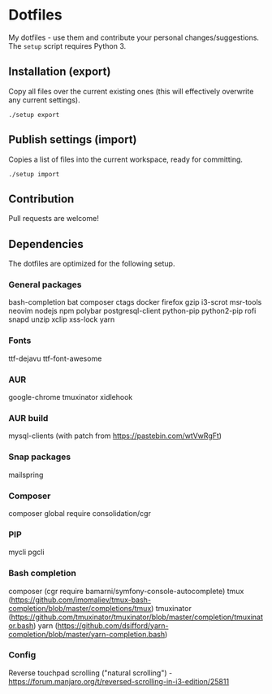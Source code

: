 # Dotfiles

My dotfiles - use them and contribute your personal changes/suggestions.
The `setup` script requires Python 3.


## Installation (export)

Copy all files over the current existing ones (this will effectively overwrite
any current settings).

```
./setup export
```


## Publish settings (import)

Copies a list of files into the current workspace, ready for committing.

```
./setup import
```


## Contribution

Pull requests are welcome!


## Dependencies

The dotfiles are optimized for the following setup.


### General packages

bash-completion
bat
composer
ctags
docker
firefox
gzip
i3-scrot
msr-tools
neovim
nodejs
npm
polybar
postgresql-client
python-pip
python2-pip
rofi
snapd
unzip
xclip
xss-lock
yarn


### Fonts

ttf-dejavu
ttf-font-awesome


### AUR

google-chrome
tmuxinator
xidlehook


### AUR build

mysql-clients (with patch from https://pastebin.com/wtVwRgFt)


### Snap packages

mailspring


### Composer

composer global require consolidation/cgr


### PIP

mycli
pgcli


### Bash completion

composer (cgr require bamarni/symfony-console-autocomplete)
tmux (https://github.com/imomaliev/tmux-bash-completion/blob/master/completions/tmux)
tmuxinator (https://github.com/tmuxinator/tmuxinator/blob/master/completion/tmuxinator.bash)
yarn (https://github.com/dsifford/yarn-completion/blob/master/yarn-completion.bash)


### Config

Reverse touchpad scrolling ("natural scrolling") - https://forum.manjaro.org/t/reversed-scrolling-in-i3-edition/25811
